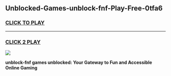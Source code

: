 
## Unblocked-Games-unblock-fnf-Play-Free-0tfa6
<h3>
<a href="https://premium76.site?title=unblock-fnf&ref=23A">CLICK TO PLAY</a></h3>
<hr>

<h3>
<a href="https://premium76.site?title=unblock-fnf&ref=23A">CLICK 2 PLAY</a>
  
</h3>

<a href="https://premium76.site?title=unblock-fnf&ref=23A"><img src="https://clearcache.store/games.png"></a>


**unblock-fnf games unblocked: Your Gateway to Fun and Accessible Online Gaming**
